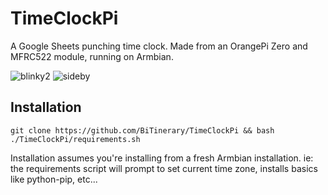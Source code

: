 # TimeClockPi
A Google Sheets punching time clock. Made from an OrangePi Zero and MFRC522 module, running on Armbian.

![blinky2](https://user-images.githubusercontent.com/8212296/33339935-3d6bed48-d440-11e7-80fb-850be5dc8113.gif)
![sideby](https://user-images.githubusercontent.com/8212296/33340459-bd7858d6-d441-11e7-9e00-3e7ec3b27a79.jpg)

## Installation
`git clone https://github.com/BiTinerary/TimeClockPi && bash ./TimeClockPi/requirements.sh`

Installation assumes you're installing from a fresh Armbian installation. ie: the requirements script will prompt to set current time zone, installs basics like python-pip, etc...
